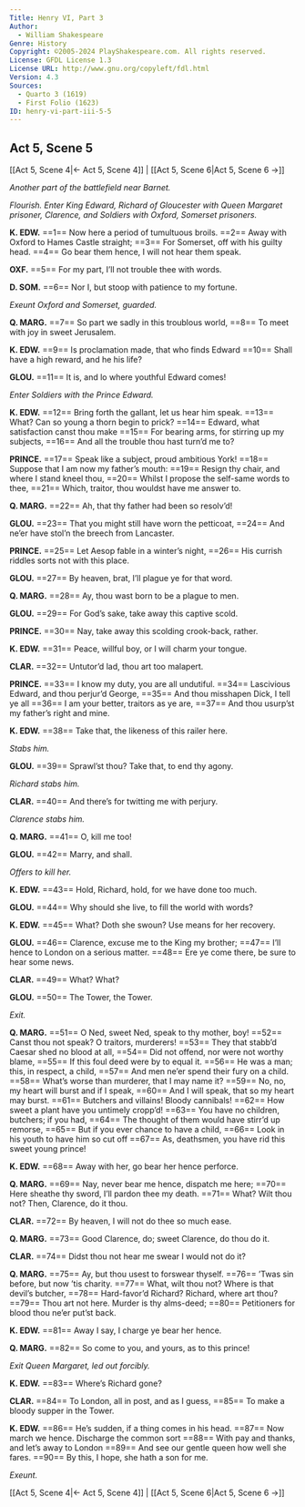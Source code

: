 ```yaml
---
Title: Henry VI, Part 3
Author: 
  - William Shakespeare
Genre: History
Copyright: ©2005-2024 PlayShakespeare.com. All rights reserved.
License: GFDL License 1.3
License URL: http://www.gnu.org/copyleft/fdl.html
Version: 4.3
Sources:
  - Quarto 3 (1619)
  - First Folio (1623)
ID: henry-vi-part-iii-5-5
---
```


## Act 5, Scene 5
[[Act 5, Scene 4|← Act 5, Scene 4]] | [[Act 5, Scene 6|Act 5, Scene 6 →]]

*Another part of the battlefield near Barnet.*

*Flourish. Enter King Edward, Richard of Gloucester with Queen Margaret prisoner, Clarence, and Soldiers with Oxford, Somerset prisoners.*

**K. EDW.**
==1== Now here a period of tumultuous broils.
==2== Away with Oxford to Hames Castle straight;
==3== For Somerset, off with his guilty head.
==4== Go bear them hence, I will not hear them speak.

**OXF.**
==5== For my part, I’ll not trouble thee with words.

**D. SOM.**
==6== Nor I, but stoop with patience to my fortune.

*Exeunt Oxford and Somerset, guarded.*

**Q. MARG.**
==7== So part we sadly in this troublous world,
==8== To meet with joy in sweet Jerusalem.

**K. EDW.**
==9== Is proclamation made, that who finds Edward
==10== Shall have a high reward, and he his life?

**GLOU.**
==11== It is, and lo where youthful Edward comes!

*Enter Soldiers with the Prince Edward.*

**K. EDW.**
==12== Bring forth the gallant, let us hear him speak.
==13== What? Can so young a thorn begin to prick?
==14== Edward, what satisfaction canst thou make
==15== For bearing arms, for stirring up my subjects,
==16== And all the trouble thou hast turn’d me to?

**PRINCE.**
==17== Speak like a subject, proud ambitious York!
==18== Suppose that I am now my father’s mouth:
==19== Resign thy chair, and where I stand kneel thou,
==20== Whilst I propose the self-same words to thee,
==21== Which, traitor, thou wouldst have me answer to.

**Q. MARG.**
==22== Ah, that thy father had been so resolv’d!

**GLOU.**
==23== That you might still have worn the petticoat,
==24== And ne’er have stol’n the breech from Lancaster.

**PRINCE.**
==25== Let Aesop fable in a winter’s night,
==26== His currish riddles sorts not with this place.

**GLOU.**
==27== By heaven, brat, I’ll plague ye for that word.

**Q. MARG.**
==28== Ay, thou wast born to be a plague to men.

**GLOU.**
==29== For God’s sake, take away this captive scold.

**PRINCE.**
==30== Nay, take away this scolding crook-back, rather.

**K. EDW.**
==31== Peace, willful boy, or I will charm your tongue.

**CLAR.**
==32== Untutor’d lad, thou art too malapert.

**PRINCE.**
==33== I know my duty, you are all undutiful.
==34== Lascivious Edward, and thou perjur’d George,
==35== And thou misshapen Dick, I tell ye all
==36== I am your better, traitors as ye are,
==37== And thou usurp’st my father’s right and mine.

**K. EDW.**
==38== Take that, the likeness of this railer here.

*Stabs him.*

**GLOU.**
==39== Sprawl’st thou? Take that, to end thy agony.

*Richard stabs him.*

**CLAR.**
==40== And there’s for twitting me with perjury.

*Clarence stabs him.*

**Q. MARG.**
==41== O, kill me too!

**GLOU.**
==42== Marry, and shall.

*Offers to kill her.*

**K. EDW.**
==43== Hold, Richard, hold, for we have done too much.

**GLOU.**
==44== Why should she live, to fill the world with words?

**K. EDW.**
==45== What? Doth she swoun? Use means for her recovery.

**GLOU.**
==46== Clarence, excuse me to the King my brother;
==47== I’ll hence to London on a serious matter.
==48== Ere ye come there, be sure to hear some news.

**CLAR.**
==49== What? What?

**GLOU.**
==50== The Tower, the Tower.

*Exit.*

**Q. MARG.**
==51== O Ned, sweet Ned, speak to thy mother, boy!
==52== Canst thou not speak? O traitors, murderers!
==53== They that stabb’d Caesar shed no blood at all,
==54== Did not offend, nor were not worthy blame,
==55== If this foul deed were by to equal it.
==56== He was a man; this, in respect, a child,
==57== And men ne’er spend their fury on a child.
==58== What’s worse than murderer, that I may name it?
==59== No, no, my heart will burst and if I speak,
==60== And I will speak, that so my heart may burst.
==61== Butchers and villains! Bloody cannibals!
==62== How sweet a plant have you untimely cropp’d!
==63== You have no children, butchers; if you had,
==64== The thought of them would have stirr’d up remorse,
==65== But if you ever chance to have a child,
==66== Look in his youth to have him so cut off
==67== As, deathsmen, you have rid this sweet young prince!

**K. EDW.**
==68== Away with her, go bear her hence perforce.

**Q. MARG.**
==69== Nay, never bear me hence, dispatch me here;
==70== Here sheathe thy sword, I’ll pardon thee my death.
==71== What? Wilt thou not? Then, Clarence, do it thou.

**CLAR.**
==72== By heaven, I will not do thee so much ease.

**Q. MARG.**
==73== Good Clarence, do; sweet Clarence, do thou do it.

**CLAR.**
==74== Didst thou not hear me swear I would not do it?

**Q. MARG.**
==75== Ay, but thou usest to forswear thyself.
==76== ’Twas sin before, but now ’tis charity.
==77== What, wilt thou not? Where is that devil’s butcher,
==78== Hard-favor’d Richard? Richard, where art thou?
==79== Thou art not here. Murder is thy alms-deed;
==80== Petitioners for blood thou ne’er put’st back.

**K. EDW.**
==81== Away I say, I charge ye bear her hence.

**Q. MARG.**
==82== So come to you, and yours, as to this prince!

*Exit Queen Margaret, led out forcibly.*

**K. EDW.**
==83== Where’s Richard gone?

**CLAR.**
==84== To London, all in post, and as I guess,
==85== To make a bloody supper in the Tower.

**K. EDW.**
==86== He’s sudden, if a thing comes in his head.
==87== Now march we hence. Discharge the common sort
==88== With pay and thanks, and let’s away to London
==89== And see our gentle queen how well she fares.
==90== By this, I hope, she hath a son for me.

*Exeunt.*

[[Act 5, Scene 4|← Act 5, Scene 4]] | [[Act 5, Scene 6|Act 5, Scene 6 →]]